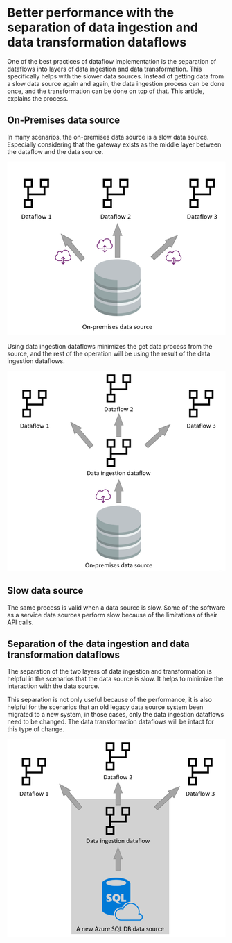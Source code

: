 # Better performance with the separation of data ingestion and data transformation dataflows

One of the best practices of dataflow implementation is the separation of dataflows into layers of data ingestion and data transformation. This specifically helps with the slower data sources. Instead of getting data from a slow data source again and again, the data ingestion process can be done once, and the transformation can be done on top of that. This article, explains the process.

## On-Premises data source

In many scenarios, the on-premises data source is a slow data source. Especially considering that the gateway exists as the middle layer between the dataflow and the data source.

![getting data directly from the on-premises data source](media/1/DFfromOnePremDS.png)

Using data ingestion dataflows minimizes the get data process from the source, and the rest of the operation will be using the result of the data ingestion dataflows.

![data ingestion dataflow](media/1/IngestionOnePremDS.png)

## Slow data source

The same process is valid when a data source is slow. Some of the software as a service data sources perform slow because of the limitations of their API calls.

## Separation of the data ingestion and data transformation dataflows

The separation of the two layers of data ingestion and transformation is helpful in the scenarios that the data source is slow. It helps to minimize the interaction with the data source.

This separation is not only useful because of the performance, it is also helpful for the scenarios that an old legacy data source system been migrated to a new system, in those cases, only the data ingestion dataflows need to be changed. The data transformation dataflows will be intact for this type of change.

![change the data source](media/1/DFChangeDataSource.png)